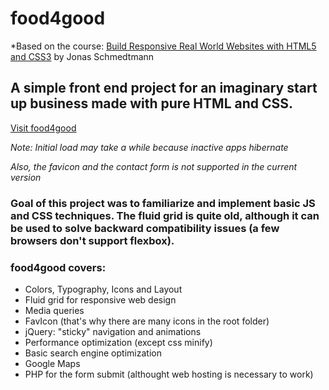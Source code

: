 # food4good
*Based on the course: [Build Responsive Real World Websites with HTML5 and CSS3](https://www.udemy.com/course/design-and-develop-a-killer-website-with-html5-and-css3/) by Jonas Schmedtmann
## A simple front end project for an imaginary start up business made with pure HTML and CSS.

[Visit food4good](https://food4good-app.herokuapp.com/ "Deployed")

*Note: Initial load may take a while because inactive apps hibernate*

*Also, the favicon and the contact form is not supported in the current version*

### Goal of this project was to familiarize and implement basic JS and CSS techniques. The fluid grid is quite old, although it can be used to solve backward compatibility issues (a few browsers don't support flexbox).
### food4good covers:

* Colors, Typography, Icons and Layout
* Fluid grid for responsive web design
* Media queries
* FavIcon (that's why there are many icons in the root folder)
* jQuery: "sticky" navigation and animations
* Performance optimization (except css minify)
* Basic search engine optimization
* Google Maps
* PHP for the form submit (althought web hosting is necessary to work)
